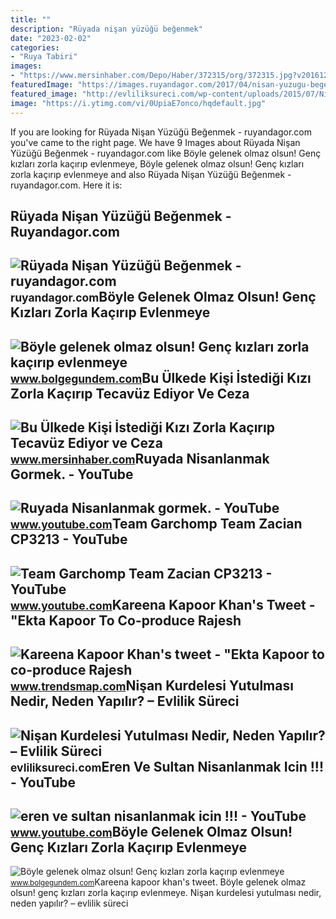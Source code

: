 ```yaml
---
title: ""
description: "Rüyada nişan yüzüğü beğenmek"
date: "2023-02-02"
categories:
- "Ruya Tabiri"
images:
- "https://www.mersinhaber.com/Depo/Haber/372315/org/372315.jpg?v20161231142517"
featuredImage: "https://images.ruyandagor.com/2017/04/nisan-yuzugu-begenmek-0335.jpg"
featured_image: "http://evliliksureci.com/wp-content/uploads/2015/07/Nişanlıya-hediyeler.jpg"
image: "https://i.ytimg.com/vi/0UpiaE7onco/hqdefault.jpg"
---
```


If you are looking for Rüyada Nişan Yüzüğü Beğenmek - ruyandagor.com you've came to the right page. We have 9 Images about Rüyada Nişan Yüzüğü Beğenmek - ruyandagor.com like Böyle gelenek olmaz olsun! Genç kızları zorla kaçırıp evlenmeye, Böyle gelenek olmaz olsun! Genç kızları zorla kaçırıp evlenmeye and also Rüyada Nişan Yüzüğü Beğenmek - ruyandagor.com. Here it is:

Rüyada Nişan Yüzüğü Beğenmek - Ruyandagor.com
---------------------------------------------

 ![Rüyada Nişan Yüzüğü Beğenmek - ruyandagor.com](https://images.ruyandagor.com/2017/04/nisan-yuzugu-begenmek-0335.jpg) <small>ruyandagor.com</small>Böyle Gelenek Olmaz Olsun! Genç Kızları Zorla Kaçırıp Evlenmeye
---------------------------------------------------------------

 ![Böyle gelenek olmaz olsun! Genç kızları zorla kaçırıp evlenmeye](https://cdn.bolgegundem.com/d/gallery/10660_4.jpg) <small>www.bolgegundem.com</small>Bu Ülkede Kişi İstediği Kızı Zorla Kaçırıp Tecavüz Ediyor Ve Ceza
-----------------------------------------------------------------

 ![Bu Ülkede Kişi İstediği Kızı Zorla Kaçırıp Tecavüz Ediyor ve Ceza](https://www.mersinhaber.com/Depo/Haber/372315/org/372315.jpg?v20161231142517) <small>www.mersinhaber.com</small>Ruyada Nisanlanmak Gormek. - YouTube
------------------------------------

 ![Ruyada Nisanlanmak gormek. - YouTube](https://i.ytimg.com/vi/RulkjGOixvs/hqdefault.jpg?sqp=-oaymwEmCOADEOgC8quKqQMa8AEB-AH-CYAC0AWKAgwIABABGBMgTyh_MA8=&rs=AOn4CLAMTVYsfCUmeAmtDGiPvy96_TS2OQ) <small>www.youtube.com</small>Team Garchomp Team Zacian CP3213 - YouTube
------------------------------------------

 ![Team Garchomp Team Zacian CP3213 - YouTube](https://i.ytimg.com/vi/HYLCwcE-Dgc/maxres2.jpg?sqp=-oaymwEoCIAKENAF8quKqQMcGADwAQH4AYwCgALgA4oCDAgAEAEYRSBHKGUwDw==&rs=AOn4CLC_ulBvmvqa2cf2uT56Qfk3FCYaDA) <small>www.youtube.com</small>Kareena Kapoor Khan's Tweet - "Ekta Kapoor To Co-produce Rajesh
---------------------------------------------------------------

 ![Kareena Kapoor Khan's tweet - "Ekta Kapoor to co-produce Rajesh](https://pbs.twimg.com/media/Fcyada8X0AANSFu.jpg) <small>www.trendsmap.com</small>Nişan Kurdelesi Yutulması Nedir, Neden Yapılır? – Evlilik Süreci
----------------------------------------------------------------

 ![Nişan Kurdelesi Yutulması Nedir, Neden Yapılır? – Evlilik Süreci](http://evliliksureci.com/wp-content/uploads/2015/07/Nişanlıya-hediyeler.jpg) <small>evliliksureci.com</small>Eren Ve Sultan Nisanlanmak Icin !!! - YouTube
---------------------------------------------

 ![eren ve sultan nisanlanmak icin !!! - YouTube](https://i.ytimg.com/vi/0UpiaE7onco/hqdefault.jpg) <small>www.youtube.com</small>Böyle Gelenek Olmaz Olsun! Genç Kızları Zorla Kaçırıp Evlenmeye
---------------------------------------------------------------

 ![Böyle gelenek olmaz olsun! Genç kızları zorla kaçırıp evlenmeye](https://cdn.bolgegundem.com/d/gallery/10660_5.jpg) <small>www.bolgegundem.com</small>Kareena kapoor khan's tweet. Böyle gelenek olmaz olsun! genç kızları zorla kaçırıp evlenmeye. Nişan kurdelesi yutulması nedir, neden yapılır? – evlilik süreci
